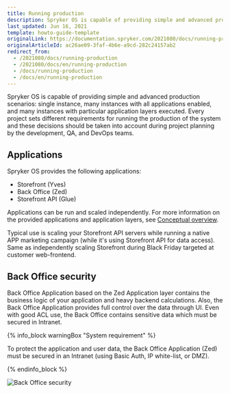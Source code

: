 ```yaml
---
title: Running production
description: Spryker OS is capable of providing simple and advanced production scenarios- single instance, many instances with all applications enabled, many instances with particular application layers executed.
last_updated: Jun 16, 2021
template: howto-guide-template
originalLink: https://documentation.spryker.com/2021080/docs/running-production
originalArticleId: ac26ae09-3faf-4b6e-a9cd-282c24157ab2
redirect_from:
  - /2021080/docs/running-production
  - /2021080/docs/en/running-production
  - /docs/running-production
  - /docs/en/running-production
---
```


Spryker OS is capable of providing simple and advanced production scenarios: single instance, many instances with all applications enabled, and many instances with particular application layers executed. Every project sets different requirements for running the production of the system and these decisions should be taken into account during project planning by the development, QA, and DevOps teams.

## Applications

Spryker OS provides the following applications:
* Storefront (Yves)
* Back Office (Zed)
* Storefront API (Glue)

Applications can be run and scaled independently. For more information on the provided applications and application layers, see [Conceptual overview](/docs/scos/dev/architecture/conceptual-overview.html).

Typical use is scaling your Storefront API servers while running a native APP marketing campaign (while it's using Storefront API for data access). Same as independently scaling Storefront during Black Friday targeted at customer web-frontend.

## Back Office security

Back Office Application based on the Zed Application layer contains the business logic of your application and heavy backend calculations. Also, the Back Office Application provides full control over the data through UI.
Even with good ACL use, the Back Office contains sensitive data which must be secured in Intranet.

{% info_block warningBox "System requirement" %}

To protect the application and user data, the Back Office Application (Zed) must be secured in an Intranet (using Basic Auth, IP white-list, or DMZ).

{% endinfo_block %}


![Back Office security](https://spryker.s3.eu-central-1.amazonaws.com/docs/Developer+Guide/Running+Production/spryker-applications-in-hosting-env.png)

